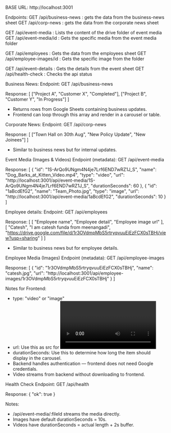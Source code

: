 BASE URL:
http://localhost:3001

Endpoints:
GET /api/business-news : gets the data from the business-news sheet
GET /api/corp-news : gets the data from the corporate news sheet
 
GET /api/event-media : Lists the content of the drive folder of event media
GET /api/event-media/id : Gets the specific media from the event media folder

GET /api/employees : Gets the data from the employees sheet
GET /api/employee-images/id : Gets the specific image from the folder

GET /api/event-details : Gets the details from the event sheet
GET /api/health-check : Checks the api status

Business News:
Endpoint:
GET /api/business-news

Response:
[
  ["Project A", "Customer X", "Completed"],
  ["Project B", "Customer Y", "In Progress"]
]

- Returns rows from Google Sheets containing business updates.
- Frontend can loop through this array and render in a carousel or table.


Corporate News:
Endpoint:
GET /api/corp-news

Response:
[
  ["Town Hall on 30th Aug", "New Policy Update", "New Joinees"]
]

- Similar to business news but for internal updates.


Event Media (Images & Videos)
Endpoint (metadata):
GET /api/event-media

Response:
[
  {
    "id": "1S-ArQo9UNgm4N4je7Lrf6END7wRZ1J_S",
    "name": "Dog_Barks_at_Kitten_Video.mp4",
    "type": "video",
    "url": "http://localhost:3001/api/event-media/1S-ArQo9UNgm4N4je7Lrf6END7wRZ1J_S",
    "durationSeconds": 60
  },
  {
    "id": "1aBcdEfG2",
    "name": "Team_Photo.jpg",
    "type": "image",
    "url": "http://localhost:3001/api/event-media/1aBcdEfG2",
    "durationSeconds": 10
  }
]

Employee details:
Endpoint:
GET /api/employees

Response:
[
  [
    "Employee name",
    "Employee detail",
    "Employee image url"
  ],
  [
    "Catesh",
    "I am catesh funda from meenangadi",
    "https://drive.google.com/file/d/1r3OVdmpMbS5rtryqvuuEiEzFCX0sTBHj/view?usp=sharing"
  ]
]
- Similar to business news but for employee details.


Employee Media (Images)
Endpoint (metadata):
GET /api/employee-images

Response:
[
  {
    "id": "1r3OVdmpMbS5rtryqvuuEiEzFCX0sTBHj",
    "name": "catesh.jpg",
    "url": "http://localhost:3001/api/employee-images/1r3OVdmpMbS5rtryqvuuEiEzFCX0sTBHj"
  }
]

Notes for Frontend:
- type: "video" or "image"
- url: Use this as src for <video> or <img> tags.
- durationSeconds: Use this to determine how long the item should display in the carousel.
- Backend handles authentication — frontend does not need Google credentials.
- Video streams from backend without downloading to frontend.



Health Check
Endpoint:
GET /api/health

Response:
{ "ok": true }


Notes:
- /api/event-media/:fileId streams the media directly.
- Images have default durationSeconds = 10s.
- Videos have durationSeconds = actual length + 2s buffer.